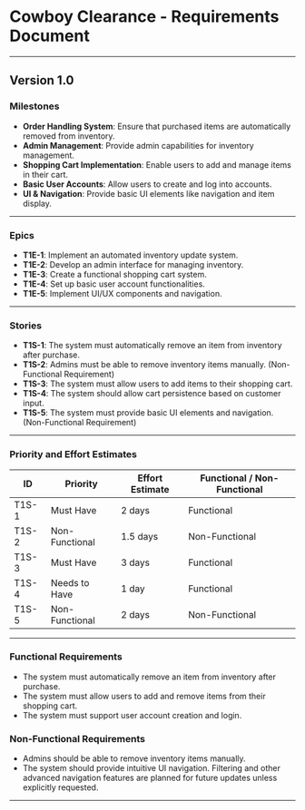 # Cowboy Clearance - Requirements Document

---

## Version 1.0

### Milestones

- **Order Handling System**: Ensure that purchased items are automatically removed from inventory.  
- **Admin Management**: Provide admin capabilities for inventory management.  
- **Shopping Cart Implementation**: Enable users to add and manage items in their cart.  
- **Basic User Accounts**: Allow users to create and log into accounts.  
- **UI & Navigation**: Provide basic UI elements like navigation and item display.

---

### Epics

- **T1E-1**: Implement an automated inventory update system.  
- **T1E-2**: Develop an admin interface for managing inventory.  
- **T1E-3**: Create a functional shopping cart system.  
- **T1E-4**: Set up basic user account functionalities.  
- **T1E-5**: Implement UI/UX components and navigation.

---

### Stories

- **T1S-1**: The system must automatically remove an item from inventory after purchase.  
- **T1S-2**: Admins must be able to remove inventory items manually. (Non-Functional Requirement)  
- **T1S-3**: The system must allow users to add items to their shopping cart.  
- **T1S-4**: The system should allow cart persistence based on customer input.  
- **T1S-5**: The system must provide basic UI elements and navigation. (Non-Functional Requirement)  

---

### Priority and Effort Estimates

| **ID**   | **Priority**    | **Effort Estimate** | **Functional / Non-Functional** |
|----------|-----------------|---------------------|---------------------------------|
| T1S-1    | Must Have       | 2 days              | Functional                     |
| T1S-2    | Non-Functional  | 1.5 days            | Non-Functional                 |
| T1S-3    | Must Have       | 3 days              | Functional                     |
| T1S-4    | Needs to Have   | 1 day               | Functional                     |
| T1S-5    | Non-Functional  | 2 days              | Non-Functional                 |

---

### Functional Requirements

- The system must automatically remove an item from inventory after purchase.
- The system must allow users to add and remove items from their shopping cart.
- The system must support user account creation and login.

### Non-Functional Requirements

- Admins should be able to remove inventory items manually.
- The system should provide intuitive UI navigation. Filtering and other advanced navigation features are planned for future updates unless explicitly requested.

---
